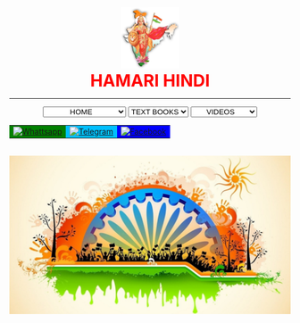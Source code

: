 <html>
<title>HAMARI HINDI</title>
<body>
<head>
	<center>
	<img src="Bharat-mata.png" alt="bharatamata" width="104" height="110">
	<div id="blink" style="font-size:30px; color:red;"><b> HAMARI HINDI </b></div>
	<script type="text/javascript">
        	var blink = 
            		document.getElementById('blink');
          	setInterval(function () {
            		blink.style.opacity = 
            		(blink.style.opacity == 0 ? 1 : 0);
        	}, 600); 
	</script>
</head>
	<hr>
    		<select style="text-align:center;" name="links" onchange="window.location.href=this.value;">
    			<option value="HamariHindi.html">HOME</option>
    			<option value="HamariHindi.html">GO TO HOME PAGE</option></select>		
    		<select style="text-align:center;" name="links" onchange="window.location.href=this.value;">
    			<option value="HamariHindi.html">TEXT BOOKS</option>
    			<option value="https://drive.google.com/file/d/1JVEAvJhpIX7KFaqu99Ghd4YSgyMcuild/view?usp=sharing">10</option>
    			<option value="https://drive.google.com/file/d/1Lvn4qCeNqz_0-BfN9KGp7692ZxjUAn8F/view?usp=sharing">9</option>
    			<option value="https://drive.google.com/file/d/1k9ulSqbFobhQyVS6EOwv8o_bW4mNa9m5/view?usp=sharing">8</option>
    			<option value="https://drive.google.com/file/d/1_IH40valjDnP5PCVhieH3vzr8eYM8nHs/view?usp=sharing">7</option>
    			<option value="https://drive.google.com/file/d/1PrBSK2Jsz6wEpaym4_mK0i83VIhdSUYz/view?usp=sharing">6</option></select>
    		<select style="text-align:center;" name="links" onchange="window.location.href=this.value;">
    			<option value="HamariHindi.html">VIDEOS</option>s
    			<option value="https://www.youtube.com/c/HAMARIHINDI/videos">GO TO VIDEOS</option></select>
	<table>
	<tr>
		<td style="background-color:green;"><a href="https://chat.whatsapp.com/DWygQUrZk0iG5Xtb1xNTAI"><img src="" alt="Whattsapp" width="40 height="40></a></td>
		<td style="background-color:deepskyblue;"><a href="https://t.me/hamarihindichannel"><img src="" alt="Telegram" width="40 height="40></a></td>
		<td style="background-color:blue;"><a href="https://www.facebook.com/hamari.hindi.3"><img src="" alt="Facebook" width="40 height="30></a></td>
		</tr>
	</table><br>
	<img src="hamri hindi.jpg" alt="HAMARI HINDI WALL PAPER" >
</center>
</body>
</html>
